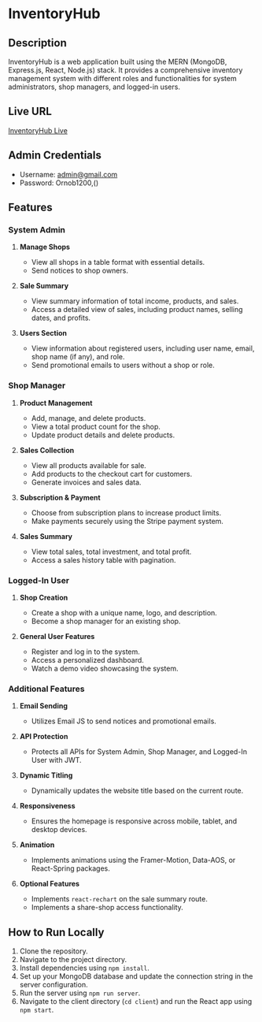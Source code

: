 # InventoryHub

## Description

InventoryHub is a web application built using the MERN (MongoDB, Express.js, React, Node.js) stack. It provides a comprehensive inventory management system with different roles and functionalities for system administrators, shop managers, and logged-in users.

## Live URL

[InventoryHub Live](https://inventorymanage-48123.web.app/)

## Admin Credentials

- Username: admin@gmail.com
- Password: Ornob1200,()

## Features

### System Admin

1. **Manage Shops**

   - View all shops in a table format with essential details.
   - Send notices to shop owners.

2. **Sale Summary**

   - View summary information of total income, products, and sales.
   - Access a detailed view of sales, including product names, selling dates, and profits.

3. **Users Section**
   - View information about registered users, including user name, email, shop name (if any), and role.
   - Send promotional emails to users without a shop or role.

### Shop Manager

1. **Product Management**

   - Add, manage, and delete products.
   - View a total product count for the shop.
   - Update product details and delete products.

2. **Sales Collection**

   - View all products available for sale.
   - Add products to the checkout cart for customers.
   - Generate invoices and sales data.

3. **Subscription & Payment**

   - Choose from subscription plans to increase product limits.
   - Make payments securely using the Stripe payment system.

4. **Sales Summary**
   - View total sales, total investment, and total profit.
   - Access a sales history table with pagination.

### Logged-In User

1. **Shop Creation**

   - Create a shop with a unique name, logo, and description.
   - Become a shop manager for an existing shop.

2. **General User Features**
   - Register and log in to the system.
   - Access a personalized dashboard.
   - Watch a demo video showcasing the system.

### Additional Features

1. **Email Sending**

   - Utilizes Email JS to send notices and promotional emails.

2. **API Protection**

   - Protects all APIs for System Admin, Shop Manager, and Logged-In User with JWT.

3. **Dynamic Titling**

   - Dynamically updates the website title based on the current route.

4. **Responsiveness**

   - Ensures the homepage is responsive across mobile, tablet, and desktop devices.

5. **Animation**

   - Implements animations using the Framer-Motion, Data-AOS, or React-Spring packages.

6. **Optional Features**
   - Implements `react-rechart` on the sale summary route.
   - Implements a share-shop access functionality.

## How to Run Locally

1. Clone the repository.
2. Navigate to the project directory.
3. Install dependencies using `npm install`.
4. Set up your MongoDB database and update the connection string in the server configuration.
5. Run the server using `npm run server`.
6. Navigate to the client directory (`cd client`) and run the React app using `npm start`.
